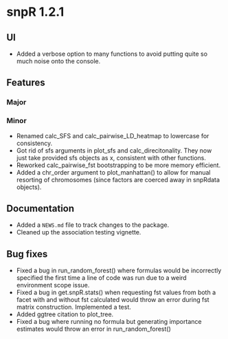 # snpR 1.2.1

## UI
* Added a verbose option to many functions to avoid putting quite so much noise onto the console.

## Features
### Major
### Minor
* Renamed calc_SFS and calc_pairwise_LD_heatmap to lowercase for consistency.
* Got rid of sfs arguments in plot_sfs and calc_direcitonality. They now just take provided sfs objects as x, consistent with other functions.
* Reworked calc_pairwise_fst bootstrapping to be more memory efficient.
* Added a chr_order argument to plot_manhattan() to allow for manual resorting of chromosomes (since factors are coerced away in snpRdata objects).

## Documentation
* Added a `NEWS.md` file to track changes to the package.
* Cleaned up the association testing vignette.


## Bug fixes
* Fixed a bug in run_random_forest() where formulas would be incorrectly specified the first time a line of code was run due to a weird environment scope issue.
* Fixed a bug in get.snpR.stats() when requesting fst values from both a facet with and without fst calculated would throw an error during fst matrix construction. Implemented a test.
* Added ggtree citation to plot_tree.
* Fixed a bug where running no formula but generating importance estimates would throw an error in run_random_forest()